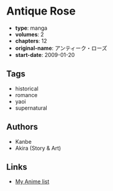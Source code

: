 # Antique Rose

-   **type**: manga
-   **volumes**: 2
-   **chapters**: 12
-   **original-name**: アンティーク・ローズ
-   **start-date**: 2009-01-20

## Tags

-   historical
-   romance
-   yaoi
-   supernatural

## Authors

-   Kanbe
-   Akira (Story & Art)

## Links

-   [My Anime list](https://myanimelist.net/manga/31395/Antique_Rose)
